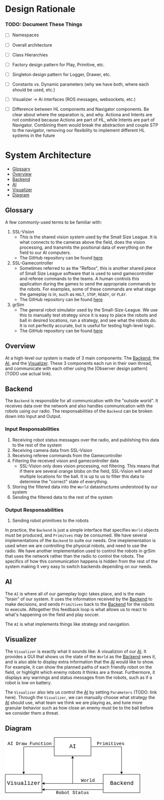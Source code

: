 # Design Rationale

### TODO: Document These Things
* [ ] Namespaces
* [ ] Overall architecture
* [ ] Class Hierarchies
* [ ] Factory design pattern for Play, Primitive, etc.
* [ ] Singleton design pattern for Logger, Drawer, etc.
* [ ] Constants vs. Dynamic parameters (why we have both, where each should be used, etc.)
* [ ] Visualizer -> Ai interfaces (ROS messages, websockets, etc.)
* [ ] Difference between HL components and Navigator components. Be clear about where the separation is, and why. Actiona and Intents are not combined because Actions are part of HL, while Intents are part of Navigator. Combining them would break the abstraction and couple STP to the navigator, removing our flexibility to implement different HL systems in the future


# System Architecture
* [Glossary](#glossary)
* [Overview](#overview)
* [Backend](#backend)
* [AI](#ai)
* [Visualizer](#visualizer)
* [Diagram](#diagram)

## Glossary
A few commonly-used terms to be familiar with:
1. SSL-Vision
    * This is the shared vision system used by the Small Size League. It is what connects to the cameras above the field, does the vision processing, and transmits the positional data of everything on the field to our AI computers.
    * The GitHub repository can be found [here](https://github.com/RoboCup-SSL/ssl-vision)
2. SSL-Gamecontroller
    * Sometimes referred to as the "Refbox", this is another shared piece of Small Size League software that is used to send gamecontroller and referee commands to the teams. A human controls this application during the games to send the appropriate commands to the robots. For examples, some of these commands are what stage the gameplay is in, such as `HALT`, `STOP`, `READY`, or `PLAY`.
    * The GitHub repository can be found [here](https://github.com/RoboCup-SSL/ssl-game-controller)
3.  grSim
    * The general robot simulator used by the Small-Size-League. We use this to manually test strategy since it is easy to place the robots and ball in desired locations, run a strategy, and see what the robots do. It is not perfectly accurate, but is useful for testing high-level logic.
    * The GitHub repository can be found [here](https://github.com/RoboCup-SSL/grSim)
   

## Overview
At a high-level our system is made of 3 main components: The [Backend](#backend), the [AI](#ai), and the [Visualizer](#visualizer). These 3 components each run in their own thread, and communicate with each other using the [Observer design pattern](TODO use actual link).


## Backend
The `Backend` is responsible for all communication with the "outside world". It receives data over the network and also handles communication with the robots using our radio. The responsabilities of the `Backend` can be broken down into Input and Output.

### Input Responsabilities
1. Receiving robot status messages over the radio, and publishing this data to the rest of the system
2. Receiving camera data from SSL-Vision
2. Receiving referee commands from the Gamecontroller
3. Filtering the received vision and gamecontroller data
    * SSL-Vision only does vision processing, not filtering. This means that if there are several orange blobs on the field, SSL-Vision will send multiple locations for the ball. It is up to us to filter this data to determine the "correct" state of everything.
4. Storing the filtered data into the `World` datastructures understood by our system
5. Sending the filtered data to the rest of the system

### Output Responsabilities
1. Sending robot primitives to the robots

In practice, the `Backend` is just a simple interface that specifies `World` objects must be produced, and `Primitves` may be consumed. We have several implementations of the `Backend` to suite our needs. One imeplementation is used when we are controlling the physical robots, and need to use the radio. We have another implementation used to control the robots in grSim that uses the network rather than the radio to control the robots. The specifics of how this communication happens is hidden from the rest of the system making it very easy to switch backends depending on our needs.

## AI
The `AI` is where all of our gameplay logic takes place, and is the main "brain" of our system. It uses the information received by the [Backend](#backend) to make decisions, and sends `Primitives` back to the [Backend](#backend) for the robots to execute. Alltogether this feedback loop is what allows us to react to what's happening on the field and play soccer.

The `AI` is what implements things like strategy and navigation.


## Visualizer
The `Visualizer` is exactly what it sounds like: A visualizion of our [AI](#ai). It provides a GUI that shows us the state of the `World` as the [Backend](#backend) sees it, and is also able to display extra information that the [AI](#ai) would like to show. For example, it can show the planned paths of each friendly robot on the field, or highlight which enemy robots it thinks are a threat. Furthermore, it displays any warnings and status messages from the robots, such as if a robot is low on battery.

The `Visualizer` also lets us control the [AI](#ai) by setting `Parameters` (TODO: link here). Through the `Visualizer`, we can manually choose what strategy the [AI](#ai) should use, what team we think we are playing as, and tune more granular behavior such as how close an enemy must be to the ball before we consider them a threat.


## Diagram
![alt text](images/high-level_architecture.png)

